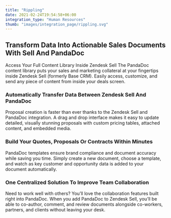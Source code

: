 ```yaml
---
title: "Rippling"
date: 2021-02-24T19:54:58+06:00
integration_type: "Human Resources"
thumb: "images/integration_page/rippling.svg"
---
```

## Transform Data Into Actionable Sales Documents With Sell And PandaDoc
 Access Your Full Content Library Inside Zendesk Sell
The PandaDoc content library puts your sales and marketing collateral at your fingertips inside Zendesk Sell (formerly Base CRM). Easily access, customize, and send any piece of content from inside your deals screen.

### Automatically Transfer Data Between Zendesk Sell And PandaDoc
Proposal creation is faster than ever thanks to the Zendesk Sell and PandaDoc integration. A drag and drop interface makes it easy to update detailed, visually stunning proposals with custom pricing tables, attached content, and embedded media.

### Build Your Quotes, Proposals Or Contracts Within Minutes
PandaDoc templates ensure brand compliance and document accuracy while saving you time. Simply create a new document, choose a template, and watch as key customer and opportunity data is added to your document automatically.

### One Centralized Solution To Improve Team Collaboration
Need to work well with others? You’ll love the collaboration features built right into PandaDoc. When you add PandaDoc to Zendesk Sell, you’ll be able to co-author, comment, and review documents alongside co-workers, partners, and clients without leaving your desk.
